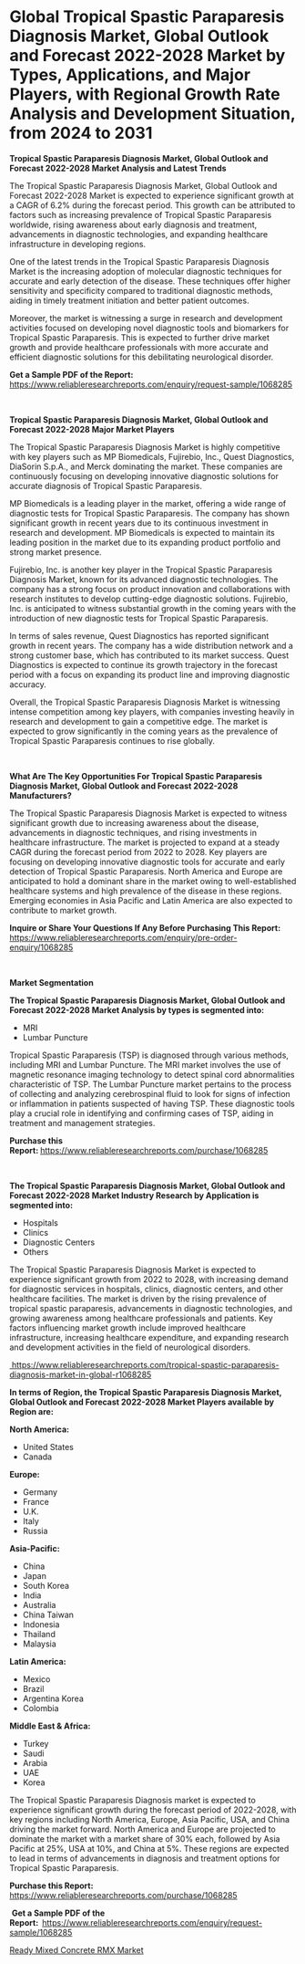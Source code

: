 <p><h1>Global Tropical Spastic Paraparesis Diagnosis Market, Global Outlook and Forecast 2022-2028 Market by Types, Applications, and Major Players, with Regional Growth Rate Analysis and Development Situation, from 2024 to 2031</h1></p><p><strong>Tropical Spastic Paraparesis Diagnosis Market, Global Outlook and Forecast 2022-2028 Market Analysis and Latest Trends</strong></p>
<p><p>The Tropical Spastic Paraparesis Diagnosis Market, Global Outlook and Forecast 2022-2028 Market is expected to experience significant growth at a CAGR of 6.2% during the forecast period. This growth can be attributed to factors such as increasing prevalence of Tropical Spastic Paraparesis worldwide, rising awareness about early diagnosis and treatment, advancements in diagnostic technologies, and expanding healthcare infrastructure in developing regions.</p><p>One of the latest trends in the Tropical Spastic Paraparesis Diagnosis Market is the increasing adoption of molecular diagnostic techniques for accurate and early detection of the disease. These techniques offer higher sensitivity and specificity compared to traditional diagnostic methods, aiding in timely treatment initiation and better patient outcomes.</p><p>Moreover, the market is witnessing a surge in research and development activities focused on developing novel diagnostic tools and biomarkers for Tropical Spastic Paraparesis. This is expected to further drive market growth and provide healthcare professionals with more accurate and efficient diagnostic solutions for this debilitating neurological disorder.</p></p>
<p><strong>Get a Sample PDF of the Report:&nbsp;</strong> <a href="https://www.reliableresearchreports.com/enquiry/request-sample/1068285">https://www.reliableresearchreports.com/enquiry/request-sample/1068285</a></p>
<p>&nbsp;</p>
<p><strong>Tropical Spastic Paraparesis Diagnosis Market, Global Outlook and Forecast 2022-2028 Major Market Players</strong></p>
<p><p>The Tropical Spastic Paraparesis Diagnosis Market is highly competitive with key players such as MP Biomedicals, Fujirebio, Inc., Quest Diagnostics, DiaSorin S.p.A., and Merck dominating the market. These companies are continuously focusing on developing innovative diagnostic solutions for accurate diagnosis of Tropical Spastic Paraparesis.</p><p>MP Biomedicals is a leading player in the market, offering a wide range of diagnostic tests for Tropical Spastic Paraparesis. The company has shown significant growth in recent years due to its continuous investment in research and development. MP Biomedicals is expected to maintain its leading position in the market due to its expanding product portfolio and strong market presence.</p><p>Fujirebio, Inc. is another key player in the Tropical Spastic Paraparesis Diagnosis Market, known for its advanced diagnostic technologies. The company has a strong focus on product innovation and collaborations with research institutes to develop cutting-edge diagnostic solutions. Fujirebio, Inc. is anticipated to witness substantial growth in the coming years with the introduction of new diagnostic tests for Tropical Spastic Paraparesis.</p><p>In terms of sales revenue, Quest Diagnostics has reported significant growth in recent years. The company has a wide distribution network and a strong customer base, which has contributed to its market success. Quest Diagnostics is expected to continue its growth trajectory in the forecast period with a focus on expanding its product line and improving diagnostic accuracy.</p><p>Overall, the Tropical Spastic Paraparesis Diagnosis Market is witnessing intense competition among key players, with companies investing heavily in research and development to gain a competitive edge. The market is expected to grow significantly in the coming years as the prevalence of Tropical Spastic Paraparesis continues to rise globally.</p></p>
<p>&nbsp;</p>
<p><strong>What Are The Key Opportunities For Tropical Spastic Paraparesis Diagnosis Market, Global Outlook and Forecast 2022-2028 Manufacturers?</strong></p>
<p><p>The Tropical Spastic Paraparesis Diagnosis Market is expected to witness significant growth due to increasing awareness about the disease, advancements in diagnostic techniques, and rising investments in healthcare infrastructure. The market is projected to expand at a steady CAGR during the forecast period from 2022 to 2028. Key players are focusing on developing innovative diagnostic tools for accurate and early detection of Tropical Spastic Paraparesis. North America and Europe are anticipated to hold a dominant share in the market owing to well-established healthcare systems and high prevalence of the disease in these regions. Emerging economies in Asia Pacific and Latin America are also expected to contribute to market growth.</p></p>
<p><strong>Inquire or Share Your Questions If Any Before Purchasing This Report:</strong> <a href="https://www.reliableresearchreports.com/enquiry/pre-order-enquiry/1068285">https://www.reliableresearchreports.com/enquiry/pre-order-enquiry/1068285</a></p>
<p>&nbsp;</p>
<p><strong>Market Segmentation</strong></p>
<p><strong>The Tropical Spastic Paraparesis Diagnosis Market, Global Outlook and Forecast 2022-2028 Market Analysis by types is segmented into:</strong></p>
<p><ul><li>MRI</li><li>Lumbar Puncture</li></ul></p>
<p><p>Tropical Spastic Paraparesis (TSP) is diagnosed through various methods, including MRI and Lumbar Puncture. The MRI market involves the use of magnetic resonance imaging technology to detect spinal cord abnormalities characteristic of TSP. The Lumbar Puncture market pertains to the process of collecting and analyzing cerebrospinal fluid to look for signs of infection or inflammation in patients suspected of having TSP. These diagnostic tools play a crucial role in identifying and confirming cases of TSP, aiding in treatment and management strategies.</p></p>
<p><strong>Purchase this Report:&nbsp;</strong><a href="https://www.reliableresearchreports.com/purchase/1068285">https://www.reliableresearchreports.com/purchase/1068285</a></p>
<p>&nbsp;</p>
<p><strong>The Tropical Spastic Paraparesis Diagnosis Market, Global Outlook and Forecast 2022-2028 Market Industry Research by Application is segmented into:</strong></p>
<p><ul><li>Hospitals</li><li>Clinics</li><li>Diagnostic Centers</li><li>Others</li></ul></p>
<p><p>The Tropical Spastic Paraparesis Diagnosis Market is expected to experience significant growth from 2022 to 2028, with increasing demand for diagnostic services in hospitals, clinics, diagnostic centers, and other healthcare facilities. The market is driven by the rising prevalence of tropical spastic paraparesis, advancements in diagnostic technologies, and growing awareness among healthcare professionals and patients. Key factors influencing market growth include improved healthcare infrastructure, increasing healthcare expenditure, and expanding research and development activities in the field of neurological disorders.</p></p>
<p><a href="https://www.reliableresearchreports.com/tropical-spastic-paraparesis-diagnosis-market-in-global-r1068285">&nbsp;https://www.reliableresearchreports.com/tropical-spastic-paraparesis-diagnosis-market-in-global-r1068285</a></p>
<p><strong>In terms of Region, the Tropical Spastic Paraparesis Diagnosis Market, Global Outlook and Forecast 2022-2028 Market Players available by Region are:</strong></p>
<p>
    <p> <strong> North America: </strong>
        <ul>
            <li>United States</li>
            <li>Canada</li>
        </ul>
        </p> 
    <p> <strong> Europe: </strong>
        <ul>
            <li>Germany</li>
            <li>France</li>
            <li>U.K.</li>
            <li>Italy</li>
            <li>Russia</li>
        </ul>
        </p> 
    <p> <strong> Asia-Pacific: </strong>
        <ul>
            <li>China</li>
            <li>Japan</li>
            <li>South Korea</li>
            <li>India</li>
            <li>Australia</li>
            <li>China Taiwan</li>
            <li>Indonesia</li>
            <li>Thailand</li>
            <li>Malaysia</li>
        </ul>
        </p> 
    <p> <strong> Latin America: </strong>
        <ul>
            <li>Mexico</li>
            <li>Brazil</li>
            <li>Argentina Korea</li>
            <li>Colombia</li>
        </ul>
        </p> 
    <p> <strong> Middle East & Africa: </strong>
        <ul>
            <li>Turkey</li>
            <li>Saudi</li>
            <li>Arabia</li>
            <li>UAE</li>
            <li>Korea</li>
        </ul>
    </p>
    </p>
<p><p>The Tropical Spastic Paraparesis Diagnosis market is expected to experience significant growth during the forecast period of 2022-2028, with key regions including North America, Europe, Asia Pacific, USA, and China driving the market forward. North America and Europe are projected to dominate the market with a market share of 30% each, followed by Asia Pacific at 25%, USA at 10%, and China at 5%. These regions are expected to lead in terms of advancements in diagnosis and treatment options for Tropical Spastic Paraparesis.</p></p>
<p><strong>Purchase this Report: </strong><a href="https://www.reliableresearchreports.com/purchase/1068285">https://www.reliableresearchreports.com/purchase/1068285</a></p>
<p>&nbsp;<strong>Get a Sample PDF of the Report:&nbsp;&nbsp;</strong><a href="https://www.reliableresearchreports.com/enquiry/request-sample/1068285">https://www.reliableresearchreports.com/enquiry/request-sample/1068285</a></p>
<p><strong></strong></p>
<p><p><a href="https://github.com/lavernaCole75/Market-Research-Report-List-1/blob/main/ready-mixed-concrete-rmx-market.md">Ready Mixed Concrete RMX Market</a></p></p>